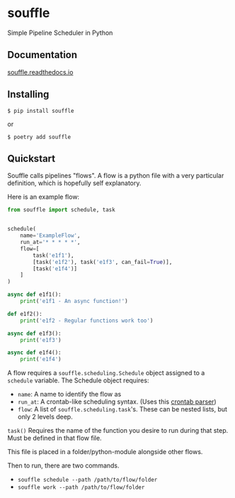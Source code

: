 # souffle
Simple Pipeline Scheduler in Python

## Documentation

[souffle.readthedocs.io](https://souffle.readthedocs.io)

## Installing
    $ pip install souffle

or

    $ poetry add souffle

## Quickstart
Souffle calls pipelines "flows". A flow is a python file with a very particular definition, which is hopefully self explanatory.

Here is an example flow:

```python
from souffle import schedule, task


schedule(
    name='ExampleFlow',
    run_at='* * * * *',
    flow=[
        task('e1f1'),
        [task('e1f2'), task('e1f3', can_fail=True)],
        [task('e1f4')]
    ]
)

async def e1f1():
    print('e1f1 - An async function!')

def e1f2():
    print('e1f2 - Regular functions work too')

async def e1f3():
    print('e1f3')

async def e1f4():
    print('e1f4')
```

A flow requires a `souffle.scheduling.Schedule` object assigned to a `schedule` variable. The Schedule object requires:
 - `name`: A name to identify the flow as
 - `run_at`: A crontab-like scheduling syntax. (Uses this [crontab parser](https://github.com/josiahcarlson/parse-crontab))
 - `flow`: A list of `souffle.scheduling.task`'s. These can be nested lists, but only 2 levels deep.

`task()` Requires the name of the function you desire to run during that step. Must be defined in that flow file.

This file is placed in a folder/python-module alongside other flows.

Then to run, there are two commands.
 - `souffle schedule --path /path/to/flow/folder`
 - `souffle work --path /path/to/flow/folder`
